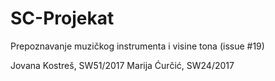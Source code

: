 # SC-Projekat
Prepoznavanje muzičkog instrumenta i visine tona 
(issue #19)

Jovana Kostreš, SW51/2017
Marija Ćurčić, SW24/2017
